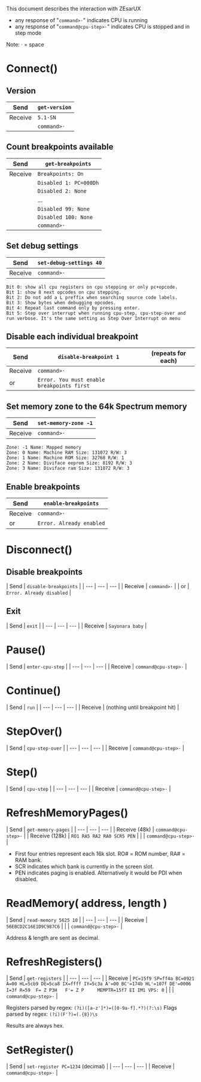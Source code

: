 This document describes the interaction with ZEsarUX

* any response of "`command>·`" indicates CPU is running
* any response of "`command@cpu-step>·`" indicates CPU is stopped and in step mode

Note: · = space


# Connect()

## Version

| Send | `get-version` |
| --- | --- |
| Receive | `5.1-SN` |
| | `command>·` |


## Count breakpoints available

| Send | `get-breakpoints` |
| --- | --- |
| Receive | `Breakpoints: On` |
| | `Disabled 1: PC=000Dh` | 
| | `Disabled 2: None` | 
| | ... | 
| | `Disabled 99: None` | 
| | `Disabled 100: None` | 
| | `command>·` |


## Set debug settings

| Send | `set-debug-settings 40` |
| --- | --- |
| Receive | `command>·` |

```
Bit 0: show all cpu registers on cpu stepping or only pc+opcode.
Bit 1: show 8 next opcodes on cpu stepping.
Bit 2: Do not add a L preffix when searching source code labels.
Bit 3: Show bytes when debugging opcodes.
Bit 4: Repeat last command only by pressing enter.
Bit 5: Step over interrupt when running cpu-step, cpu-step-over and run verbose. It's the same setting as Step Over Interrupt on menu
```


## Disable each individual breakpoint

| Send | `disable-breakpoint 1` | (repeats for each) |
| --- | --- | --- |
| Receive | `command>·` |
| or | `Error. You must enable breakpoints first` | 


## Set memory zone to the 64k Spectrum memory

| Send | `set-memory-zone -1` |
| --- | --- |
| Receive | `command>·` |

```
Zone: -1 Name: Mapped memory
Zone: 0 Name: Machine RAM Size: 131072 R/W: 3
Zone: 1 Name: Machine ROM Size: 32768 R/W: 1
Zone: 2 Name: Diviface eeprom Size: 8192 R/W: 3
Zone: 3 Name: Diviface ram Size: 131072 R/W: 3
```

## Enable breakpoints

| Send | `enable-breakpoints` |
| --- | --- |
| Receive | `command>·` |
| or | `Error. Already enabled` | 


# Disconnect()

## Disable breakpoints

| Send | `disable-breakpoints` |
| --- | --- | --- |
| Receive | `command>·` |
| or | `Error. Already disabled` |


## Exit

| Send | `exit` |
| --- | --- | --- |
| Receive | `Sayonara baby` |


# Pause()

| Send | `enter-cpu-step` |
| --- | --- | --- |
| Receive | `command@cpu-step>·` |


# Continue()

| Send | `run` |
| --- | --- | --- |
| Receive | (nothing until breakpoint hit) |


# StepOver()

| Send | `cpu-step-over` |
| --- | --- | --- |
| Receive | `command@cpu-step>·` |


# Step()

| Send | `cpu-step` |
| --- | --- | --- |
| Receive | `command@cpu-step>·` |


# RefreshMemoryPages()

| Send | `get-memory-pages` |
| --- | --- | --- |
| Receive (48k) | `command@cpu-step>·` |
| Receive (128k) | `RO1 RA5 RA2 RA0 SCR5 PEN` | 
| | `command@cpu-step>·` |

* First four entries represent each 16k slot.  RO# = ROM number, RA# = RAM bank.
* SCR indicates which bank is currently in the screen slot.
* PEN indicates paging is enabled.  Alternatively it would be PDI when disabled.


# ReadMemory( address, length )

| Send | `read-memory 5625 10` |
| --- | --- | --- |
| Receive | `56EBCD2C16E1D9C987C6` |
| | `command@cpu-step>·` |

Address & length are sent as decimal.


# RefreshRegisters()

| Send | `get-registers` |
| --- | --- | --- |
| Receive | `PC=15f9 SP=ff4a BC=0921 A=00 HL=5cb9 DE=5ca8 IX=ffff IY=5c3a A'=00 BC'=174b HL'=107f DE'=0006 I=3f R=59  F= Z P3H   F'= Z P     MEMPTR=15f7 EI IM1 VPS: 0` |
| | `command@cpu-step>·` |

Registers parsed by regex: `(?i)([a-z']*)=([0-9a-f].*?)(?:\s)`
Flags parsed by regex: `(?i)(F'?)=(.{8})\s`

Results are always hex.


# SetRegister()

| Send | `set-register PC=1234` (decimal) | 
| --- | --- | --- |
| Receive | `command@cpu-step>·` |


